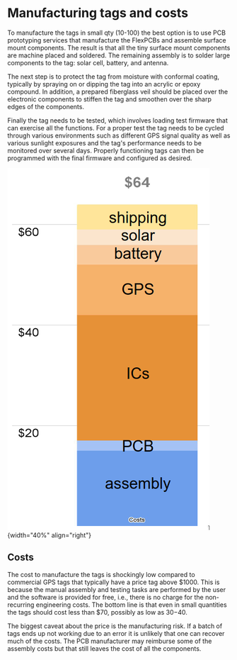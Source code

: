Manufacturing tags and costs
============================

To manufacture the tags in small qty (10-100) the best option is to use PCB prototyping services
that manufacture the FlexPCBs and assemble surface mount components.
The result is that all the tiny surface mount components are machine placed and soldered.
The remaining assembly is to solder large components to the tag: solar cell, battery, and antenna.

The next step is to protect the tag from moisture with conformal coating, typically by spraying on
or dipping the tag into an acrylic or epoxy compound. In addition, a prepared fiberglass veil
should be placed over the electronic components to stiffen the tag and smoothen over the sharp edges
of the components.

Finally the tag needs to be tested, which involves loading test firmware that can exercise all the
functions. For a proper test the tag needs to be cycled through various environments such as
different GPS signal quality as well as various sunlight exposures and the tag's performance needs
to be monitored over several days. Properly functioning tags can then be programmed with the
final firmware and configured as desired.

![Tag cost breakdown](tag-costs.png){width="40%" align="right"}

Costs
-----

The cost to manufacture the tags is shockingly low compared to commercial GPS tags that typically
have a price tag above $1000.
This is because the manual assembly and testing tasks are performed by the user and the software
is provided for free, i.e., there is no charge for the non-recurring engineering costs.
The bottom line is that even in small quantities the tags should cost less than $70, possibly as low
as $30-$40.

The biggest caveat about the price is the manufacturing risk. If a batch of tags ends up not working
due to an error it is unlikely that one can recover much of the costs. The PCB manufacturer may
reimburse some of the assembly costs but that still leaves the cost of all the components.
